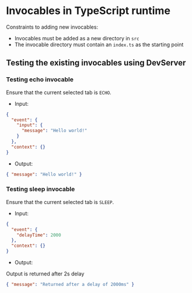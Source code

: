 # Invocables in TypeScript runtime

Constraints to adding new invocables:

- Invocables must be added as a new directory in `src`
- The invocable directory must contain an `index.ts` as the starting point

## Testing the existing invocables using DevServer

### Testing echo invocable

Ensure that the current selected tab is `ECHO`.

- Input:

```json
{
  "event": {
    "input": {
      "message": "Hello world!"
    }
  },
  "context": {}
}
```

- Output:

```json
{ "message": "Hello world!" }
```

### Testing sleep invocable

Ensure that the current selected tab is `SLEEP`.

- Input:

```json
{
  "event": {
    "delayTime": 2000
  },
  "context": {}
}
```

- Output:

Output is returned after 2s delay

```json
{ "message": "Returned after a delay of 2000ms" }
```
